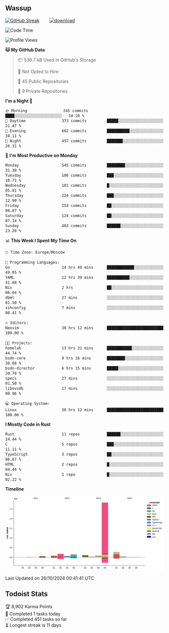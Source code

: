 ## Wassup

<!--
-->

[![GitHub Streak](http://github-readme-streak-stats.herokuapp.com?user=archeoss&theme=shades-of-purple&hide_border=true&date_format=j%20M%5B%20Y%5D)](https://git.io/streak-stats)&nbsp;&nbsp;&nbsp;&nbsp;&nbsp;&nbsp;&nbsp;&nbsp;[![download](https://user-images.githubusercontent.com/68448737/147796309-d8b65b1d-4dde-40d9-b03a-2b42aaa6cd43.jpeg)
](http://bmstu.ru/)

<!--START_SECTION:waka-->
![Code Time](http://img.shields.io/badge/Code%20Time-3%2C370%20hrs%2045%20mins-blue)

![Profile Views](http://img.shields.io/badge/Profile%20Views-0-blue)

**🐱 My GitHub Data** 

> 📦 536.7 kB Used in GitHub's Storage 
 > 
> 🚫 Not Opted to Hire
 > 
> 📜 45 Public Repositories 
 > 
> 🔑 9 Private Repositories 
 > 
**I'm a Night 🦉** 

```text
🌞 Morning                245 commits         ████░░░░░░░░░░░░░░░░░░░░░   14.10 % 
🌆 Daytime                373 commits         █████░░░░░░░░░░░░░░░░░░░░   21.47 % 
🌃 Evening                662 commits         ██████████░░░░░░░░░░░░░░░   38.11 % 
🌙 Night                  457 commits         ███████░░░░░░░░░░░░░░░░░░   26.31 % 
```
📅 **I'm Most Productive on Monday** 

```text
Monday                   545 commits         ████████░░░░░░░░░░░░░░░░░   31.38 % 
Tuesday                  186 commits         ███░░░░░░░░░░░░░░░░░░░░░░   10.71 % 
Wednesday                101 commits         █░░░░░░░░░░░░░░░░░░░░░░░░   05.81 % 
Thursday                 224 commits         ███░░░░░░░░░░░░░░░░░░░░░░   12.90 % 
Friday                   154 commits         ██░░░░░░░░░░░░░░░░░░░░░░░   08.87 % 
Saturday                 124 commits         ██░░░░░░░░░░░░░░░░░░░░░░░   07.14 % 
Sunday                   403 commits         ██████░░░░░░░░░░░░░░░░░░░   23.20 % 
```


📊 **This Week I Spent My Time On** 

```text
🕑︎ Time Zone: Europe/Moscow

💬 Programming Languages: 
Go                       14 hrs 49 mins      ████████████░░░░░░░░░░░░░   49.05 % 
YAML                     12 hrs 39 mins      ██████████░░░░░░░░░░░░░░░   41.88 % 
Nix                      2 hrs               ██░░░░░░░░░░░░░░░░░░░░░░░   06.64 % 
dbml                     27 mins             ░░░░░░░░░░░░░░░░░░░░░░░░░   01.50 % 
sshconfig                7 mins              ░░░░░░░░░░░░░░░░░░░░░░░░░   00.41 % 

🔥 Editors: 
Neovim                   30 hrs 12 mins      █████████████████████████   100.00 % 

🐱‍💻 Projects: 
homelab                  13 hrs 31 mins      ███████████░░░░░░░░░░░░░░   44.74 % 
bsdn-core                9 hrs 16 mins       ████████░░░░░░░░░░░░░░░░░   30.68 % 
bsdn-director            6 hrs 15 mins       █████░░░░░░░░░░░░░░░░░░░░   20.70 % 
specs                    27 mins             ░░░░░░░░░░░░░░░░░░░░░░░░░   01.50 % 
libovsdb                 17 mins             ░░░░░░░░░░░░░░░░░░░░░░░░░   00.96 % 

💻 Operating System: 
Linux                    30 hrs 12 mins      █████████████████████████   100.00 % 
```

**I Mostly Code in Rust** 

```text
Rust                     11 repos            ██████░░░░░░░░░░░░░░░░░░░   24.44 % 
C                        5 repos             ███░░░░░░░░░░░░░░░░░░░░░░   11.11 % 
TypeScript               3 repos             ██░░░░░░░░░░░░░░░░░░░░░░░   06.67 % 
HTML                     2 repos             █░░░░░░░░░░░░░░░░░░░░░░░░   04.44 % 
Nix                      1 repo              █░░░░░░░░░░░░░░░░░░░░░░░░   02.22 % 
```



**Timeline**

![Lines of Code chart](https://raw.githubusercontent.com/archeoss/archeoss/master/assets/bar_graph.png)


 Last Updated on 26/10/2024 00:41:41 UTC
<!--END_SECTION:waka-->

## Todoist Stats

<!-- TODO-IST:START -->
🏆  8,902 Karma Points           
🌸  Completed 1 tasks today           
✅  Completed 451 tasks so far           
⏳  Longest streak is 11 days
<!-- TODO-IST:END -->
